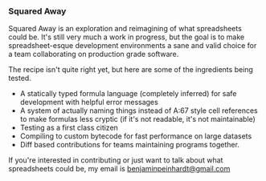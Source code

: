 ### Squared Away 

Squared Away is an exploration and reimagining of what spreadsheets could be. It's still
very much a work in progress, but the goal is to make spreadsheet-esque development 
environments a sane and valid choice for a team collaborating on production grade software.

The recipe isn't quite right yet, but here are some of the ingredients being tested.
- A statically typed formula language (completely inferred) for safe development with helpful error messages
- A system of actually naming things instead of A:67 style cell references to make formulas less cryptic
  (if it's not readable, it's not maintainable)
- Testing as a first class citizen
- Compiling to custom bytecode for fast performance on large datasets 
- Diff based contributions for teams maintaining programs together.

If you're interested in contributing or just want to talk about what spreadsheets could be, my
email is [benjaminpeinhardt@gmail.com](mailto:benjaminpeinhardt@gmail.com)
